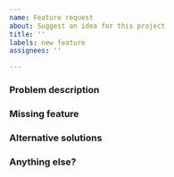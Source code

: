 ```yaml
---
name: Feature request
about: Suggest an idea for this project
title: ''
labels: new feature
assignees: ''

---
```


<!-- Please, fill the report as precisely as possible.
Be clear and concise. Write a full sentence in the issue title.
Thanks for your help! -->

### Problem description
<!-- A clear and concise description of what the problem is.
Example: I'm always frustrated when [...] -->

### Missing feature
<!-- A concise description of a feature 
that could solve this problem? -->

### Alternative solutions
<!-- Any alternative solutions
or features you've considered for this. -->

### Anything else?
<!-- Any other context or screenshots about the feature request -->
